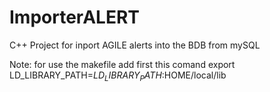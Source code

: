 ImporterALERT
===========

C++ Project for inport AGILE alerts into the BDB from mySQL

Note: for use the makefile add first this comand
export LD_LIBRARY_PATH=$LD_LIBRARY_PATH:$HOME/local/lib
